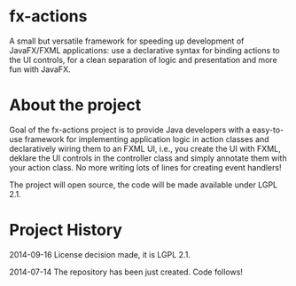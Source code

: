 fx-actions
==========

A small but versatile framework for speeding up development of JavaFX/FXML
applications: use a declarative syntax for binding actions to the UI controls,
for a clean separation of logic and presentation and more fun with JavaFX.


About the project
=================

Goal of the fx-actions project is to provide Java developers with a easy-to-use
framework for implementing application logic in action classes and declaratively
wiring them to an FXML UI, i.e., you create the UI with FXML, deklare the UI
controls in the controller class and simply annotate them with your action
class. No more writing lots of lines for creating event handlers!

The project will open source, the code will be made available under LGPL 2.1.


Project History
===============

2014-09-16   License decision made, it is  LGPL 2.1.

2014-07-14   The repository has been just created. Code follows!
